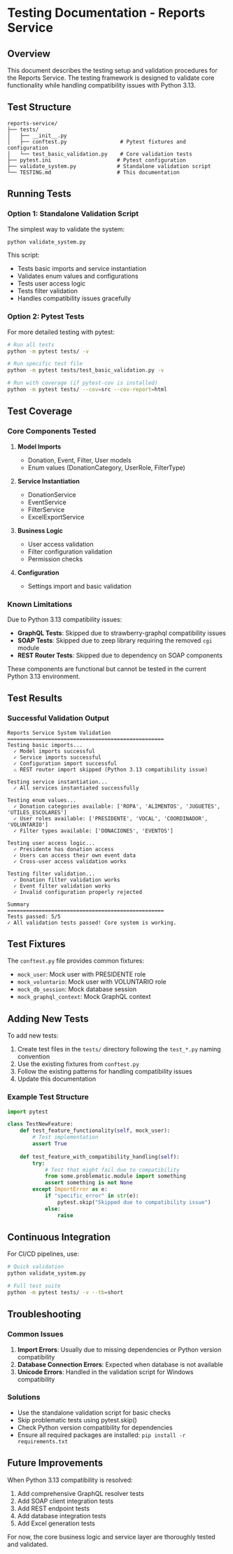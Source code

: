 # Testing Documentation - Reports Service

## Overview

This document describes the testing setup and validation procedures for the Reports Service. The testing framework is designed to validate core functionality while handling compatibility issues with Python 3.13.

## Test Structure

```
reports-service/
├── tests/
│   ├── __init__.py
│   ├── conftest.py                 # Pytest fixtures and configuration
│   └── test_basic_validation.py    # Core validation tests
├── pytest.ini                     # Pytest configuration
├── validate_system.py             # Standalone validation script
└── TESTING.md                     # This documentation
```

## Running Tests

### Option 1: Standalone Validation Script

The simplest way to validate the system:

```bash
python validate_system.py
```

This script:
- Tests basic imports and service instantiation
- Validates enum values and configurations
- Tests user access logic
- Tests filter validation
- Handles compatibility issues gracefully

### Option 2: Pytest Tests

For more detailed testing with pytest:

```bash
# Run all tests
python -m pytest tests/ -v

# Run specific test file
python -m pytest tests/test_basic_validation.py -v

# Run with coverage (if pytest-cov is installed)
python -m pytest tests/ --cov=src --cov-report=html
```

## Test Coverage

### Core Components Tested

1. **Model Imports**
   - Donation, Event, Filter, User models
   - Enum values (DonationCategory, UserRole, FilterType)

2. **Service Instantiation**
   - DonationService
   - EventService
   - FilterService
   - ExcelExportService

3. **Business Logic**
   - User access validation
   - Filter configuration validation
   - Permission checks

4. **Configuration**
   - Settings import and basic validation

### Known Limitations

Due to Python 3.13 compatibility issues:

- **GraphQL Tests**: Skipped due to strawberry-graphql compatibility issues
- **SOAP Tests**: Skipped due to zeep library requiring the removed `cgi` module
- **REST Router Tests**: Skipped due to dependency on SOAP components

These components are functional but cannot be tested in the current Python 3.13 environment.

## Test Results

### Successful Validation Output

```
Reports Service System Validation
==================================================
Testing basic imports...
  ✓ Model imports successful
  ✓ Service imports successful
  ✓ Configuration import successful
  ⚠ REST router import skipped (Python 3.13 compatibility issue)

Testing service instantiation...
  ✓ All services instantiated successfully

Testing enum values...
  ✓ Donation categories available: ['ROPA', 'ALIMENTOS', 'JUGUETES', 'UTILES_ESCOLARES']
  ✓ User roles available: ['PRESIDENTE', 'VOCAL', 'COORDINADOR', 'VOLUNTARIO']
  ✓ Filter types available: ['DONACIONES', 'EVENTOS']

Testing user access logic...
  ✓ Presidente has donation access
  ✓ Users can access their own event data
  ✓ Cross-user access validation works

Testing filter validation...
  ✓ Donation filter validation works
  ✓ Event filter validation works
  ✓ Invalid configuration properly rejected

Summary
==================================================
Tests passed: 5/5
✓ All validation tests passed! Core system is working.
```

## Test Fixtures

The `conftest.py` file provides common fixtures:

- `mock_user`: Mock user with PRESIDENTE role
- `mock_voluntario`: Mock user with VOLUNTARIO role
- `mock_db_session`: Mock database session
- `mock_graphql_context`: Mock GraphQL context

## Adding New Tests

To add new tests:

1. Create test files in the `tests/` directory following the `test_*.py` naming convention
2. Use the existing fixtures from `conftest.py`
3. Follow the existing patterns for handling compatibility issues
4. Update this documentation

### Example Test Structure

```python
import pytest

class TestNewFeature:
    def test_feature_functionality(self, mock_user):
        # Test implementation
        assert True
    
    def test_feature_with_compatibility_handling(self):
        try:
            # Test that might fail due to compatibility
            from some.problematic.module import something
            assert something is not None
        except ImportError as e:
            if "specific_error" in str(e):
                pytest.skip("Skipped due to compatibility issue")
            else:
                raise
```

## Continuous Integration

For CI/CD pipelines, use:

```bash
# Quick validation
python validate_system.py

# Full test suite
python -m pytest tests/ -v --tb=short
```

## Troubleshooting

### Common Issues

1. **Import Errors**: Usually due to missing dependencies or Python version compatibility
2. **Database Connection Errors**: Expected when database is not available
3. **Unicode Errors**: Handled in the validation script for Windows compatibility

### Solutions

- Use the standalone validation script for basic checks
- Skip problematic tests using pytest.skip()
- Check Python version compatibility for dependencies
- Ensure all required packages are installed: `pip install -r requirements.txt`

## Future Improvements

When Python 3.13 compatibility is resolved:

1. Add comprehensive GraphQL resolver tests
2. Add SOAP client integration tests
3. Add REST endpoint tests
4. Add database integration tests
5. Add Excel generation tests

For now, the core business logic and service layer are thoroughly tested and validated.